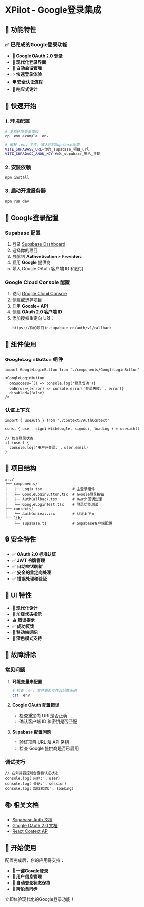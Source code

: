# XPilot - Google登录集成

## 🚀 功能特性

### ✅ 已完成的Google登录功能
- 🔐 **Google OAuth 2.0 登录**
- 🎨 **现代化登录界面**
- 🔄 **自动会话管理**
- ⚡ **快速登录体验**
- 🛡️ **安全认证流程**
- 📱 **响应式设计**

## 🔧 快速开始

### 1. 环境配置
```bash
# 复制环境变量模板
cp .env.example .env

# 编辑 .env 文件，填入你的Supabase配置
VITE_SUPABASE_URL=你的_supabase_项目_url
VITE_SUPABASE_ANON_KEY=你的_supabase_匿名_密钥
```

### 2. 安装依赖
```bash
npm install
```

### 3. 启动开发服务器
```bash
npm run dev
```

## 🎯 Google登录配置

### Supabase 配置
1. 登录 [Supabase Dashboard](https://supabase.com/dashboard)
2. 选择你的项目
3. 导航到 **Authentication > Providers**
4. 启用 **Google** 提供商
5. 填入 Google OAuth 客户端 ID 和密钥

### Google Cloud Console 配置
1. 访问 [Google Cloud Console](https://console.cloud.google.com/)
2. 创建或选择项目
3. 启用 **Google+ API**
4. 创建 **OAuth 2.0 客户端 ID**
5. 添加授权重定向 URI：
   ```
   https://你的项目id.supabase.co/auth/v1/callback
   ```

## 🎨 组件使用

### GoogleLoginButton 组件
```tsx
import GoogleLoginButton from './components/GoogleLoginButton'

<GoogleLoginButton
  onSuccess={() => console.log('登录成功')}
  onError={(error) => console.error('登录失败:', error)}
  disabled={false}
/>
```

### 认证上下文
```tsx
import { useAuth } from './contexts/AuthContext'

const { user, signInWithGoogle, signOut, loading } = useAuth()

// 检查登录状态
if (user) {
  console.log('用户已登录:', user.email)
}
```

## 📁 项目结构

```
src/
├── components/
│   ├── Login.tsx              # 主登录组件
│   ├── GoogleLoginButton.tsx  # Google登录按钮
│   ├── AuthCallback.tsx       # OAuth回调处理
│   └── GoogleLoginTest.tsx    # 登录功能测试
├── contexts/
│   └── AuthContext.tsx        # 认证上下文
└── lib/
    └── supabase.ts            # Supabase客户端配置
```

## 🔒 安全特性

- ✅ **OAuth 2.0 标准认证**
- ✅ **JWT 令牌管理**
- ✅ **自动会话刷新**
- ✅ **安全的重定向处理**
- ✅ **错误处理和验证**

## 🎨 UI 特性

- 🎯 **现代化设计**
- 🔄 **加载状态指示**
- ⚠️ **错误提示**
- ✅ **成功反馈**
- 📱 **移动端适配**
- 🌙 **深色模式支持**

## 🐛 故障排除

### 常见问题

1. **环境变量未配置**
   ```bash
   # 检查 .env 文件是否存在且配置正确
   cat .env
   ```

2. **Google OAuth 配置错误**
   - 检查重定向 URI 是否正确
   - 确认客户端 ID 和密钥是否匹配

3. **Supabase 配置问题**
   - 验证项目 URL 和 API 密钥
   - 检查 Google 提供商是否已启用

### 调试技巧
```tsx
// 在浏览器控制台查看认证状态
console.log('用户:', user)
console.log('会话:', session)
console.log('加载状态:', loading)
```

## 📚 相关文档

- [Supabase Auth 文档](https://supabase.com/docs/guides/auth)
- [Google OAuth 2.0 文档](https://developers.google.com/identity/protocols/oauth2)
- [React Context API](https://react.dev/reference/react/useContext)

## 🎉 开始使用

配置完成后，你的应用将支持：
- 🔐 **一键Google登录**
- 👤 **用户信息管理**
- 🔄 **自动登录状态保持**
- 📱 **跨设备同步**

立即体验现代化的Google登录功能！